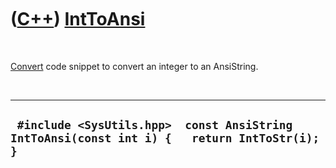
 

 

 

 

 

([C++](Cpp.md)) [IntToAnsi](CppIntToAnsi.md)
==============================================

 

[Convert](CppConvert.md) code snippet to convert an integer to an
AnsiString.

 

  -----------------------------------------------------------------------------------------------
  ` #include <SysUtils.hpp>  const AnsiString IntToAnsi(const int i) {   return IntToStr(i); }`
  -----------------------------------------------------------------------------------------------

 

 

 

 

 

 

